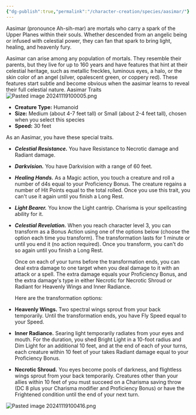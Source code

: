 ```yaml
---
{"dg-publish":true,"permalink":"/character-creation/species/aasimar/"}
---
```


Aasimar (pronounce Ah-sih-mar) are mortals who carry a spark of the Upper Planes within their souls. Whether descended from an angelic being or infused with celestial power, they can fan that spark to bring light, healing, and heavenly fury.

Aasimar can arise among any population of mortals. They resemble their parents, but they live for up to 160 years and have features that hint at their celestial heritage, such as metallic freckles, luminous eyes, a halo, or the skin color of an angel (silver, opalescent green, or coppery red). These features start subtle and become obvious when the aasimar learns to reveal their full celestial nature.
Aasimar Traits
![Pasted image 20241119100005.png](/img/user/Pasted%20image%2020241119100005.png)
- **Creature Type:** Humanoid
- **Size:** Medium (about 4-7 feet tall) or Small (about 2-4 feet tall), chosen when you select this species
- **Speed:** 30 feet

As an Aasimar, you have these special traits.
- ***Celestial Resistance.*** You have Resistance to Necrotic damage and Radiant damage.
- ***Darkvision.*** You have Darkvision with a range of 60 feet.
- ***Healing Hands.*** As a Magic action, you touch a creature and roll a number of d4s equal to your Proficiency Bonus. The creature regains a number of Hit Points equal to the total rolled. Once you use this trait, you can't use it again until you finish a Long Rest.
- ***Light Bearer.*** You know the Light cantrip. Charisma is your spellcasting ability for it.
- ***Celestial Revelation.*** When you reach character level 3, you can transform as a Bonus Action using one of the options below (choose the option each time you transform). The transformation lasts for 1 minute or until you end it (no action required). Once you transform, you can't do so again until you finish a Long Rest.
  
  Once on each of your turns before the transformation ends, you can deal extra damage to one target when you deal damage to it with an attack or a spell. The extra damage equals your Proficiency Bonus, and the extra damage's type in either Necrotic for Necrotic Shroud or Radiant for Heavenly Wings and Inner Radiance.
  
  Here are the transformation options: 
- **Heavenly Wings.** Two spectral wings sprout from your back temporarily. Until the transformation ends, you have Fly Speed equal to your Speed. 
- **Inner Radiance.** Searing light temporarily radiates from your eyes and mouth. For the duration, you shed Bright Light in a 10-foot radius and Dim Light for an additional 10 feet, and at the end of each of your turns, each creature within 10 feet of your takes Radiant damage equal to your Proficiency Bonus.
- **Necrotic Shroud.** You eyes become pools of darkness, and flightless wings sprout from your back temporarily. Creatures other than your allies within 10 feet of you must succeed on a Charisma saving throw (DC 8 plus your Charisma modifier and Proficiency Bonus) or have the Frightened condition until the end of your next turn.

![Pasted image 20241119100416.png](/img/user/Pasted%20image%2020241119100416.png)